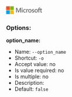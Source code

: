 ![](./media/solutions-microsoft-logo-small.png)
### Options:

**option_name:**

* Name: `--option_name`
* Shortcut: `-o`
* Accept value: no
* Is value required: no
* Is multiple: no
* Description: <none>
* Default: `false`
